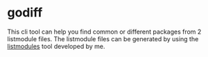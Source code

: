 # godiff

This cli tool can help you find common or different packages from 2 listmodule files. The listmodule files can be generated by using the [listmodules](https://github.com/abhijitWakchaure/listmodules) tool developed by me.
